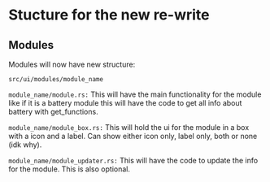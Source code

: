 # Stucture for the new re-write

## Modules

Modules will now have new structure:

`src/ui/modules/module_name`

`module_name/module.rs:` This will have the main functionality for the module like if it is a battery module this will have the code to get all info about battery with get_functions.

`module_name/module_box.rs:` This will hold the ui for the module in a box with a icon and a label. Can show either icon only, label only, both or none (idk why).

`module_name/module_updater.rs:` This will have the code to update the info for the module. This is also optional.
